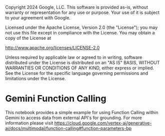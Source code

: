 Copyright 2024 Google, LLC. This software is provided as-is,
without warranty or representation for any use or purpose. Your
use of it is subject to your agreement with Google.

Licensed under the Apache License, Version 2.0 (the "License");
you may not use this file except in compliance with the License.
You may obtain a copy of the License at

   http://www.apache.org/licenses/LICENSE-2.0

Unless required by applicable law or agreed to in writing, software
distributed under the License is distributed on an "AS IS" BASIS,
WITHOUT WARRANTIES OR CONDITIONS OF ANY KIND, either express or implied.
See the License for the specific language governing permissions and
limitations under the License.

# Gemini Function Calling

This notebook provides a simple example for using Function Calling within Gemini to access data from external API's for grounding. For more information please visit https://cloud.google.com/vertex-ai/generative-ai/docs/multimodal/function-calling#function-parameters-bp
